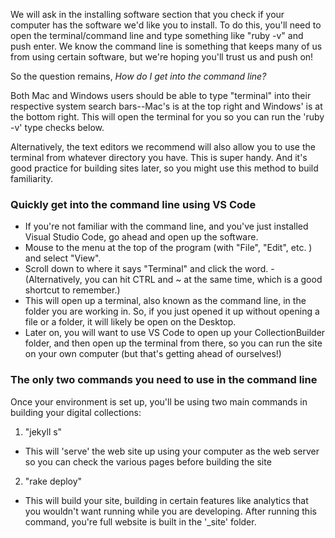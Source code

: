 We will ask in the installing software section that you check if your computer has the software we'd like you to install. To do this, you'll need to open the terminal/command line and type something like "ruby -v" and push enter. We know the command line is something that keeps many of us from using certain software, but we're hoping you'll trust us and push on! 

So the question remains, *How do I get into the command line?*

Both Mac and Windows users should be able to type "terminal" into their respective system search bars--Mac's is at the top right and Windows' is at the bottom right.  This will open the terminal for you so you can run the 'ruby -v' type checks below. 

Alternatively, the text editors we recommend will also allow you to use the terminal from whatever directory you have. This is super handy. And it's good practice for building sites later, so you might use this method to build familiarity.

### Quickly get into the command line using VS Code

- If you're not familiar with the command line, and you've just installed Visual Studio Code, go ahead and open up the software. 
- Mouse to the menu at the top of the program (with "File", "Edit", etc. ) and select "View". 
- Scroll down to where it says "Terminal" and click the word. 
  -(Alternatively, you can hit CTRL and ~ at the same time, which is a good shortcut to remember.)
- This will open up a terminal, also known as the command line, in the folder you are working in. So, if you just opened it up without opening a file or a folder, it will likely be open on the Desktop. 
- Later on, you will want to use VS Code to open up your CollectionBuilder folder, and then open up the terminal from there, so you can run the site on your own computer (but that's getting ahead of ourselves!)

### The only two commands you need to use in the command line

Once your environment is set up, you'll be using two main commands in building your digital collections: 

1. "jekyll s" 
  - This will 'serve' the web site up using your computer as the web server so you can check the various pages before building the site
2. "rake deploy"
  - This will build your site, building in certain features like analytics that you wouldn't want running while you are developing. After running this command, you're full website is built in the '_site' folder. 
